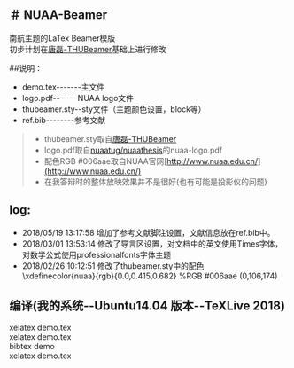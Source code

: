 ＃ NUAA-Beamer  
---
南航主题的LaTex Beamer模版   
初步计划在[唐磊-THUBeamer](https://github.com/tl3shi/THUBeamer)基础上进行修改  

##说明：   
- demo.tex-------主文件  
- logo.pdf-------NUAA logo文件   
- thubeamer.sty--sty文件（主题颜色设置，block等）  
- ref.bib--------参考文献  

> * thubeamer.sty取自[唐磊-THUBeamer](https://github.com/tl3shi/THUBeamer)  
> * logo.pdf取自[nuaatug/nuaathesis](https://github.com/nuaatug/nuaathesis)的nuaa-logo.pdf  
> * 配色RGB #006aae取自NUAA官网[http://www.nuaa.edu.cn/](http://www.nuaa.edu.cn/)  
> * 在我答辩时的整体放映效果并不是很好(也有可能是投影仪的问题)  

## log:  
- 2018/05/19 13:17:58 增加了参考文献脚注设置，文献信息放在ref.bib中。  
- 2018/03/01 13:53:14 修改了导言区设置，对文档中的英文使用Times字体，对数学公式使用professionalfonts字体主题  
- 2018/02/26 10:12:51 修改了thubeamer.sty中的配色  
  \xdefinecolor{nuaa}{rgb}{0.0,0.415,0.682}  %RGB #006aae (0,106,174)  

## 编译(我的系统--Ubuntu14.04 版本--TeXLive 2018)  
xelatex demo.tex  
xelatex demo.tex  
bibtex  demo  
xelatex demo.tex  
